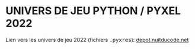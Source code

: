 # UNIVERS DE JEU PYTHON / PYXEL 2022

Lien vers les univers de jeu 2022 (fichiers <kbd>.pyxres</kbd>): [depot.nuitducode.net](https://depot.nuitducode.net)
